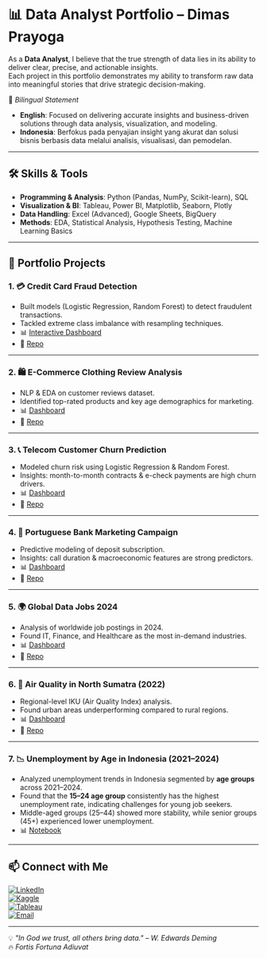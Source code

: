 # 📊 Data Analyst Portfolio – Dimas Prayoga  

As a **Data Analyst**, I believe that the true strength of data lies in its ability to deliver clear, precise, and actionable insights.  
Each project in this portfolio demonstrates my ability to transform raw data into meaningful stories that drive strategic decision-making.  

📌 *Bilingual Statement*  
- **English**: Focused on delivering accurate insights and business-driven solutions through data analysis, visualization, and modeling.  
- **Indonesia**: Berfokus pada penyajian insight yang akurat dan solusi bisnis berbasis data melalui analisis, visualisasi, dan pemodelan.  

---

## 🛠 Skills & Tools  

- **Programming & Analysis**: Python (Pandas, NumPy, Scikit-learn), SQL  
- **Visualization & BI**: Tableau, Power BI, Matplotlib, Seaborn, Plotly  
- **Data Handling**: Excel (Advanced), Google Sheets, BigQuery  
- **Methods**: EDA, Statistical Analysis, Hypothesis Testing, Machine Learning Basics  

---

## 📂 Portfolio Projects  

### 1. 💳 Credit Card Fraud Detection  
- Built models (Logistic Regression, Random Forest) to detect fraudulent transactions.  
- Tackled extreme class imbalance with resampling techniques.  
- 📊 [Interactive Dashboard](https://public.tableau.com/views/Visualisasi_Analysis_CreditCardFraudDetectionMLGULB/Dashboard1)  
- 🔗 [Repo](https://github.com/xxvlrapss/analyst-credit-card-fraud-detection)  

---

### 2. 🛍️ E-Commerce Clothing Review Analysis  
- NLP & EDA on customer reviews dataset.  
- Identified top-rated products and key age demographics for marketing.  
- 📊 [Dashboard](https://public.tableau.com/app/profile/dimas.prayoga7117/viz/Visualisasi_WomensE-commerceClothing/Dashboard-Women-Ecommerce)  
- 🔗 [Repo](https://github.com/xxvlrapss/women-ecommerce-clothing-review)  

---

### 3. 📞 Telecom Customer Churn Prediction  
- Modeled churn risk using Logistic Regression & Random Forest.  
- Insights: month-to-month contracts & e-check payments are high churn drivers.  
- 📊 [Dashboard](https://public.tableau.com/app/profile/dimas.prayoga7117/viz/visualisasi_churn_telecom_customer/Dashboard1)  
- 🔗 [Repo](https://github.com/xxvlrapss/telecom-customer-churn)  

---

### 4. 🏦 Portuguese Bank Marketing Campaign  
- Predictive modeling of deposit subscription.  
- Insights: call duration & macroeconomic features are strong predictors.  
- 📊 [Dashboard](https://public.tableau.com/app/profile/dimas.prayoga7117/viz/Visualization_Bank_Marketing/Dashboard1)  
- 🔗 [Repo](https://github.com/xxvlrapss/portuguese_bank_marketing)  

---

### 5. 🌍 Global Data Jobs 2024  
- Analysis of worldwide job postings in 2024.  
- Found IT, Finance, and Healthcare as the most in-demand industries.  
- 📊 [Dashboard](https://public.tableau.com/app/profile/dimas.prayoga7117/viz/WorldWide_Data_Job-2024/Dashboard1)  
- 🔗 [Repo](https://github.com/xxvlrapss/global-data-jobs-2024)  

---

### 6. 🌱 Air Quality in North Sumatra (2022)  
- Regional-level IKU (Air Quality Index) analysis.  
- Found urban areas underperforming compared to rural regions.  
- 📊 [Dashboard](https://public.tableau.com/app/profile/dimas.prayoga7117/viz/Visualisasi_indeks_kualitas_udara_sumut_2022/Dashboard1)  
- 🔗 [Repo](https://github.com/xxvlrapss/air_quality_north_sumatra_2022)  

---

### 7. 📉 Unemployment by Age in Indonesia (2021–2024)  
- Analyzed unemployment trends in Indonesia segmented by **age groups** across 2021–2024.  
- Found that the **15–24 age group** consistently has the highest unemployment rate, indicating challenges for young job seekers.  
- Middle-aged groups (25–44) showed more stability, while senior groups (45+) experienced lower unemployment.  
- 📊 [Notebook](https://github.com/xxvlrapss/Data-Analyst-Portofolio/blob/main/unemployment-by-age-in-indonesia-2021-2024.ipynb)  

---

## 📫 Connect with Me  

[![LinkedIn](https://img.shields.io/badge/LinkedIn-Dimas%20Prayoga-blue?logo=linkedin)](https://www.linkedin.com/in/dimas-prayogaa/)  
[![Kaggle](https://img.shields.io/badge/Kaggle-Dimas%20Prayoga-blue?logo=kaggle)](https://www.kaggle.com/dimasprayoga)  
[![Tableau](https://img.shields.io/badge/Tableau-Portfolio-blue?logo=tableau)](https://public.tableau.com/app/profile/dimas.prayoga7117)  
[![Email](https://img.shields.io/badge/Email-dimassprayoga08%40gmail.com-red?logo=gmail)](mailto:dimassprayoga08@gmail.com)  

---

💡 *"In God we trust, all others bring data." – W. Edwards Deming*  
🔥 *Fortis Fortuna Adiuvat*  
